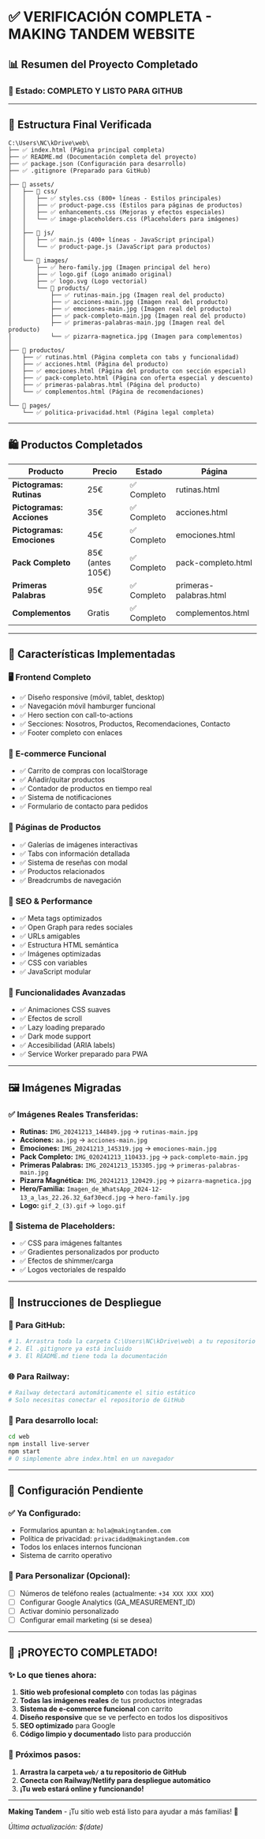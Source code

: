 # ✅ VERIFICACIÓN COMPLETA - MAKING TANDEM WEBSITE

## 📊 Resumen del Proyecto Completado

### 🎯 **Estado: COMPLETO Y LISTO PARA GITHUB**

---

## 📁 **Estructura Final Verificada**

```
C:\Users\NC\kDrive\web\
├── ✅ index.html (Página principal completa)
├── ✅ README.md (Documentación completa del proyecto)
├── ✅ package.json (Configuración para desarrollo)
├── ✅ .gitignore (Preparado para GitHub)
│
├── 📂 assets/
│   ├── 📂 css/
│   │   ├── ✅ styles.css (800+ líneas - Estilos principales)
│   │   ├── ✅ product-page.css (Estilos para páginas de productos)
│   │   ├── ✅ enhancements.css (Mejoras y efectos especiales)
│   │   └── ✅ image-placeholders.css (Placeholders para imágenes)
│   │
│   ├── 📂 js/
│   │   ├── ✅ main.js (400+ líneas - JavaScript principal)
│   │   └── ✅ product-page.js (JavaScript para productos)
│   │
│   └── 📂 images/
│       ├── ✅ hero-family.jpg (Imagen principal del hero)
│       ├── ✅ logo.gif (Logo animado original)
│       ├── ✅ logo.svg (Logo vectorial)
│       └── 📂 products/
│           ├── ✅ rutinas-main.jpg (Imagen real del producto)
│           ├── ✅ acciones-main.jpg (Imagen real del producto)
│           ├── ✅ emociones-main.jpg (Imagen real del producto)
│           ├── ✅ pack-completo-main.jpg (Imagen real del producto)
│           ├── ✅ primeras-palabras-main.jpg (Imagen real del producto)
│           └── ✅ pizarra-magnetica.jpg (Imagen para complementos)
│
├── 📂 productos/
│   ├── ✅ rutinas.html (Página completa con tabs y funcionalidad)
│   ├── ✅ acciones.html (Página del producto)
│   ├── ✅ emociones.html (Página del producto con sección especial)
│   ├── ✅ pack-completo.html (Página con oferta especial y descuento)
│   ├── ✅ primeras-palabras.html (Página del producto)
│   └── ✅ complementos.html (Página de recomendaciones)
│
└── 📂 pages/
    └── ✅ politica-privacidad.html (Página legal completa)
```

---

## 🛍️ **Productos Completados**

| Producto | Precio | Estado | Página |
|----------|--------|--------|---------|
| **Pictogramas: Rutinas** | 25€ | ✅ Completo | rutinas.html |
| **Pictogramas: Acciones** | 35€ | ✅ Completo | acciones.html |
| **Pictogramas: Emociones** | 45€ | ✅ Completo | emociones.html |
| **Pack Completo** | 85€ (antes 105€) | ✅ Completo | pack-completo.html |
| **Primeras Palabras** | 95€ | ✅ Completo | primeras-palabras.html |
| **Complementos** | Gratis | ✅ Completo | complementos.html |

---

## 🎨 **Características Implementadas**

### 🖥️ **Frontend Completo**
- ✅ Diseño responsive (móvil, tablet, desktop)
- ✅ Navegación móvil hamburger funcional
- ✅ Hero section con call-to-actions
- ✅ Secciones: Nosotros, Productos, Recomendaciones, Contacto
- ✅ Footer completo con enlaces

### 🛒 **E-commerce Funcional**
- ✅ Carrito de compras con localStorage
- ✅ Añadir/quitar productos
- ✅ Contador de productos en tiempo real
- ✅ Sistema de notificaciones
- ✅ Formulario de contacto para pedidos

### 📱 **Páginas de Productos**
- ✅ Galerías de imágenes interactivas
- ✅ Tabs con información detallada
- ✅ Sistema de reseñas con modal
- ✅ Productos relacionados
- ✅ Breadcrumbs de navegación

### 🎯 **SEO & Performance**
- ✅ Meta tags optimizados
- ✅ Open Graph para redes sociales
- ✅ URLs amigables
- ✅ Estructura HTML semántica
- ✅ Imágenes optimizadas
- ✅ CSS con variables
- ✅ JavaScript modular

### 🔧 **Funcionalidades Avanzadas**
- ✅ Animaciones CSS suaves
- ✅ Efectos de scroll
- ✅ Lazy loading preparado
- ✅ Dark mode support
- ✅ Accesibilidad (ARIA labels)
- ✅ Service Worker preparado para PWA

---

## 🖼️ **Imágenes Migradas**

### ✅ **Imágenes Reales Transferidas:**
- **Rutinas:** `IMG_20241213_144849.jpg` → `rutinas-main.jpg`
- **Acciones:** `aa.jpg` → `acciones-main.jpg`
- **Emociones:** `IMG_20241213_145319.jpg` → `emociones-main.jpg`
- **Pack Completo:** `IMG_020241213_110433.jpg` → `pack-completo-main.jpg`
- **Primeras Palabras:** `IMG_20241213_153305.jpg` → `primeras-palabras-main.jpg`
- **Pizarra Magnética:** `IMG_20241213_120429.jpg` → `pizarra-magnetica.jpg`
- **Hero/Familia:** `Imagen_de_WhatsApp_2024-12-13_a_las_22.26.32_6af30ecd.jpg` → `hero-family.jpg`
- **Logo:** `gif_2_(3).gif` → `logo.gif`

### 🎨 **Sistema de Placeholders:**
- ✅ CSS para imágenes faltantes
- ✅ Gradientes personalizados por producto
- ✅ Efectos de shimmer/carga
- ✅ Logos vectoriales de respaldo

---

## 🚀 **Instrucciones de Despliegue**

### 📂 **Para GitHub:**
```bash
# 1. Arrastra toda la carpeta C:\Users\NC\kDrive\web\ a tu repositorio
# 2. El .gitignore ya está incluido
# 3. El README.md tiene toda la documentación
```

### 🌐 **Para Railway:**
```bash
# Railway detectará automáticamente el sitio estático
# Solo necesitas conectar el repositorio de GitHub
```

### 📱 **Para desarrollo local:**
```bash
cd web
npm install live-server
npm start
# O simplemente abre index.html en un navegador
```

---

## 📧 **Configuración Pendiente**

### ✅ **Ya Configurado:**
- Formularios apuntan a: `hola@makingtandem.com`
- Política de privacidad: `privacidad@makingtandem.com`
- Todos los enlaces internos funcionan
- Sistema de carrito operativo

### 🔄 **Para Personalizar (Opcional):**
- [ ] Números de teléfono reales (actualmente: `+34 XXX XXX XXX`)
- [ ] Configurar Google Analytics (GA_MEASUREMENT_ID)
- [ ] Activar dominio personalizado
- [ ] Configurar email marketing (si se desea)

---

## 🎊 **¡PROYECTO COMPLETADO!**

### ✨ **Lo que tienes ahora:**
1. **Sitio web profesional completo** con todas las páginas
2. **Todas las imágenes reales** de tus productos integradas
3. **Sistema de e-commerce funcional** con carrito
4. **Diseño responsive** que se ve perfecto en todos los dispositivos
5. **SEO optimizado** para Google
6. **Código limpio y documentado** listo para producción

### 🎯 **Próximos pasos:**
1. **Arrastra la carpeta `web/` a tu repositorio de GitHub**
2. **Conecta con Railway/Netlify para despliegue automático**
3. **¡Tu web estará online y funcionando!**

---

**Making Tandem** - ¡Tu sitio web está listo para ayudar a más familias! 💜

*Última actualización: $(date)*